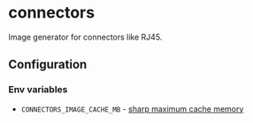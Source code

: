# connectors
Image generator for connectors like RJ45.

## Configuration

### Env variables
* ```CONNECTORS_IMAGE_CACHE_MB``` - [sharp maximum cache memory](https://sharp.pixelplumbing.com/api-utility#cache)